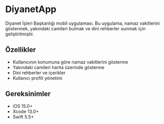 # DiyanetApp

Diyanet İşleri Başkanlığı mobil uygulaması. Bu uygulama, namaz vakitlerini göstermek, yakındaki camileri bulmak ve dini rehberler sunmak için geliştirilmiştir.

## Özellikler

- Kullanıcının konumuna göre namaz vakitlerini gösterme
- Yakındaki camileri harita üzerinde gösterme
- Dini rehberler ve içerikler
- Kullanıcı profili yönetimi

## Gereksinimler

- iOS 15.0+
- Xcode 13.0+
- Swift 5.5+
